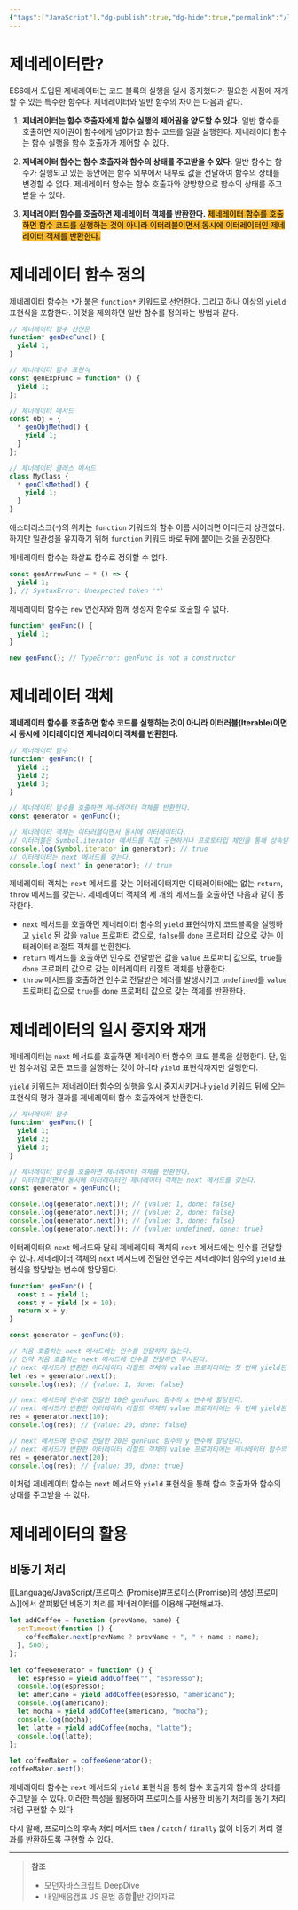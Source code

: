```yaml
---
{"tags":["JavaScript"],"dg-publish":true,"dg-hide":true,"permalink":"/language/java-script/generator/","hide":true,"dgPassFrontmatter":true,"noteIcon":""}
---
```


# 제네레이터란?
ES6에서 도입된 제네레이터는 코드 블록의 실행을 일시 중지했다가 필요한 시점에 재개할 수 있는 특수한 함수다. 제네레이터와 일반 함수의 차이는 다음과 같다.

1. **제네레이터는 함수 호출자에게 함수 실행의 제어권을 양도할 수 있다.**
    일반 함수를 호출하면 제어권이 함수에게 넘어가고 함수 코드를 일괄 실행한다. 제네레이터 함수는 함수 실행을 함수 호출자가 제어할 수 있다.
    
2. **제네레이터 함수는 함수 호출자와 함수의 상태를 주고받을 수 있다.**
    일반 함수는 함수가 실행되고 있는 동안에는 함수 외부에서 내부로 값을 전달하여 함수의 상태를 변경할 수 없다. 제네레이터 함수는 함수 호출자와 양방향으로 함수의 상태를 주고받을 수 있다.
    
3. **제네레이터 함수를 호출하면 제네레이터 객체를 반환한다.**
    <mark style='background:#f7b731'>제네레이터 함수를 호출하면 함수 코드를 실행하는 것이 아니라 이터러블이면서 동시에 이터레이터인 제네레이터 객체를 반환한다.</mark>


# 제네레이터 함수 정의
제네레이터 함수는 `*`가 붙은 `function*` 키워드로 선언한다. 그리고 하나 이상의 `yield` 표현식을 포함한다. 이것을 제외하면 일반 함수를 정의하는 방법과 같다.

```js
// 제너레이터 함수 선언문
function* genDecFunc() {
  yield 1;
}

// 제너레이터 함수 표현식
const genExpFunc = function* () {
  yield 1;
};

// 제너레이터 메서드
const obj = {
  * genObjMethod() {
    yield 1;
  }
};

// 제너레이터 클래스 메서드
class MyClass {
  * genClsMethod() {
    yield 1;
  }
}
```

애스터리스크(`*`)의 위치는 `function` 키워드와 함수 이름 사이라면 어디든지 상관없다. 하지만 일관성을 유지하기 위해 `function` 키워드 바로 뒤에 붙이는 것을 권장한다.

제네레이터 함수는 화살표 함수로 정의할 수 없다.
```js
const genArrowFunc = * () => {
  yield 1;
}; // SyntaxError: Unexpected token '*'
```

제네레이터 함수는 `new` 연산자와 함께 생성자 함수로 호출할 수 없다.
```js
function* genFunc() {
  yield 1;
}

new genFunc(); // TypeError: genFunc is not a constructor
```

# 제네레이터 객체
**제네레이터 함수를 호출하면 함수 코드를 실행하는 것이 아니라 이터러블(Iterable)이면서 동시에 이터레이터인 제네레이터 객체를 반환한다.**

```js
// 제너레이터 함수
function* genFunc() {
  yield 1;
  yield 2;
  yield 3;
}

// 제너레이터 함수를 호출하면 제너레이터 객체를 반환한다.
const generator = genFunc();

// 제너레이터 객체는 이터러블이면서 동시에 이터레이터다.
// 이터러블은 Symbol.iterator 메서드를 직접 구현하거나 프로토타입 체인을 통해 상속받은 객체다.
console.log(Symbol.iterator in generator); // true
// 이터레이터는 next 메서드를 갖는다.
console.log('next' in generator); // true
```

제네레이터 객체는 `next` 메서드를 갖는 이터레이터지만 이터레이터에는 없는 `return`, `throw` 메서드를 갖는다. 제네레이터 객체의 세 개의 메서드를 호출하면 다음과 같이 동작한다.

- `next` 메서드를 호출하면 제네레이터 함수의 `yield` 표현식까지 코드블록을 실행하고 `yield` 된 값을 `value` 프로퍼티 값으로, `false`를 `done` 프로퍼티 값으로 갖는 이터레이터 리절트 객체를 반환한다.
- `return` 메서드를 호출하면 인수로 전달받은 값을 `value` 프로퍼티 값으로, `true`를 `done` 프로퍼티 값으로 갖는 이터레이터 리절트 객체를 반환한다.
- `throw` 메서드를 호출하면 인수로 전달받은 에러를 발생시키고 `undefined`를 `value` 프로퍼티 값으로 `true`를 `done` 프로퍼티 값으로 갖는 객체를 반환한다.

# 제네레이터의 일시 중지와 재개
제네레이터는 `next` 메서드를 호출하면 제네레이터 함수의 코드 블록을 실행한다. 단, 일반 함수처럼 모든 코드를 실행하는 것이 아니라 `yield` 표현식까지만 실행한다.

`yield` 키워드는 제네레이터 함수의 실행을 일시 중지시키거나 `yield` 키워드 뒤에 오는 표현식의 평가 결과를 제네레이터 함수 호출자에게 반환한다.

```js
// 제너레이터 함수
function* genFunc() {
  yield 1;
  yield 2;
  yield 3;
}

// 제너레이터 함수를 호출하면 제너레이터 객체를 반환한다.
// 이터러블이면서 동시에 이터레이터인 제너레이터 객체는 next 메서드를 갖는다.
const generator = genFunc();

console.log(generator.next()); // {value: 1, done: false}
console.log(generator.next()); // {value: 2, done: false}
console.log(generator.next()); // {value: 3, done: false}
console.log(generator.next()); // {value: undefined, done: true}
```

이터레이터의 `next` 메서드와 달리 제네레이터 객체의 `next` 메서드에는 인수를 전달할 수 있다. 제네레이터 객체의 `next` 메서드에 전달한 인수는 제네레이터 함수의 `yield` 표현식을 할당받는 변수에 할당된다.
```js
function* genFunc() {
  const x = yield 1;
  const y = yield (x + 10);
  return x + y;
}

const generator = genFunc(0);

// 처음 호출하는 next 메서드에는 인수를 전달하지 않는다.
// 만약 처음 호출하는 next 메서드에 인수를 전달하면 무시된다.
// next 메서드가 반환한 이터레이터 리절트 객체의 value 프로퍼티에는 첫 번째 yield된 값 1이 할당된다.
let res = generator.next();
console.log(res); // {value: 1, done: false}

// next 메서드에 인수로 전달한 10은 genFunc 함수의 x 변수에 할당된다.
// next 메서드가 반환한 이터레이터 리절트 객체의 value 프로퍼티에는 두 번째 yield된 값 20이 할당된다.
res = generator.next(10);
console.log(res); // {value: 20, done: false}

// next 메서드에 인수로 전달한 20은 genFunc 함수의 y 변수에 할당된다.
// next 메서드가 반환한 이터레이터 리절트 객체의 value 프로퍼티에는 제너레이터 함수의 반환값 30이 할당된다.
res = generator.next(20);
console.log(res); // {value: 30, done: true}
```
이처럼 제네레이터 함수는 `next` 메서드와 `yield` 표현식을 통해 함수 호출자와 함수의 상태를 주고받을 수 있다.

# 제네레이터의 활용
## 비동기 처리
[[Language/JavaScript/프로미스 (Promise)#프로미스(Promise)의 생성\|프로미스]]에서 살펴봤던 비동기 처리를 제네레이터를 이용해 구현해보자.
```js
let addCoffee = function (prevName, name) {  
  setTimeout(function () {  
    coffeeMaker.next(prevName ? prevName + ", " + name : name);  
  }, 500);  
};  
  
let coffeeGenerator = function* () {  
  let espresso = yield addCoffee("", "espresso");  
  console.log(espresso);  
  let americano = yield addCoffee(espresso, "americano");  
  console.log(americano);  
  let mocha = yield addCoffee(americano, "mocha");  
  console.log(mocha);  
  let latte = yield addCoffee(mocha, "latte");  
  console.log(latte);  
};  
  
let coffeeMaker = coffeeGenerator();  
coffeeMaker.next();
```

제네레이터 함수는 `next` 메서드와 `yield` 표현식을 통해 함수 호출자와 함수의 상태를 주고받을 수 있다. 이러한 특성을 활용하여 프로미스를 사용한 비동기 처리를 동기 처리처럼 구현할 수 있다.

다시 말해, 프로미스의 후속 처리 메서드 `then` / `catch` / `finally` 없이 비동기 처리 결과를 반환하도록 구현할 수 있다.


---
> **참조**
> - 모던자바스크립트 DeepDive
> - 내일배움캠프 JS 문법 종합반 강의자료